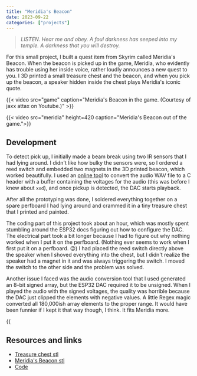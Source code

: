 ```yaml
---
title: "Meridia's Beacon"
date: 2023-09-22
categories: ["projects"]
---
```


> *LISTEN. Hear me and obey. A foul darkness has seeped into my temple. A darkness that you will destroy.*

For this small project, I built a quest item from Skyrim called Meridia's Beacon. When the beacon is picked up in the game, Meridia, who evidently has trouble using her inside voice, rather loudly announces a new quest to you. I 3D printed a small treasure chest and the beacon, and when you pick up the beacon, a speaker hidden inside the chest plays Meridia's iconic quote.

{{< video src="game" caption="Meridia's Beacon in the game. (Courtesy of jaxx attax on Youtube.)" >}}

{{< video src="meridia" height=420 caption="Meridia's Beacon out of the game.">}}

## Development
To detect pick up, I initially made a beam break using two IR sensors that I had lying around. I didn't like how bulky the sensors were, so I ordered a reed switch and embedded two magnets in the 3D printed beacon, which worked beautifully. I used an [online tool](https://bitluni.net/wp-content/uploads/2018/01/Audio2Header.html) to convert the audio WAV file to a C header with a buffer containing the voltages for the audio (this was before I knew about `xxd`), and once pickup is detected, the DAC starts playback.

After all the prototyping was done, I soldered everything together on a spare perfboard I had lying around and crammed it in a tiny treasure chest that I printed and painted.

The coding part of this project took about an hour, which was mostly spent stumbling around the ESP32 docs figuring out how to configure the DAC. The electrical part took a bit longer because I had to figure out why nothing worked when I put it on the perfboard. (Nothing ever seems to work when I first put it on a perfboard. 😐) I had placed the reed switch directly above the speaker when I shoved everything into the chest, but I didn't realize the speaker had a magnet in it and was always triggering the switch. I moved the switch to the other side and the problem was solved.

Another issue I faced was the audio conversion tool that I used generated an 8-bit signed array, but the ESP32 DAC required it to be unsigned. When I played the audio with the signed voltages, the quality was horrible because the DAC just clipped the elements with negative values. A little Regex magic converted all 180,000ish array elements to the proper range. It would have been funnier if I kept it that way though, I think. It fits Meridia more.

{{<audio src="./audio-before-negative-fix.mp3" caption="Audio before fixing the array. Headphone users beware.">}}

## Resources and links
- [Treasure chest stl](https://www.thingiverse.com/thing:4634679)
- [Meridia's Beacon stl](https://www.thingiverse.com/thing:3239363)
- [Code](https://github.com/garado/tinyprojects/tree/main/meridia)
